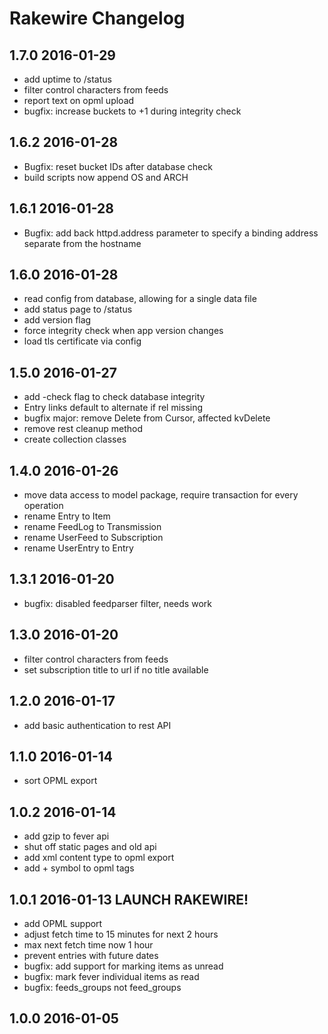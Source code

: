# Rakewire Changelog

## 1.7.0 2016-01-29

 - add uptime to /status
 - filter control characters from feeds
 - report text on opml upload
 - bugfix: increase buckets to +1 during integrity check

## 1.6.2 2016-01-28

 - Bugfix: reset bucket IDs after database check
 - build scripts now append OS and ARCH

## 1.6.1 2016-01-28

 - Bugfix: add back httpd.address parameter to specify a binding address separate from the hostname

## 1.6.0 2016-01-28

 * read config from database,
   allowing for a single data file
 * add status page to /status
 * add version flag
 * force integrity check when app version changes
 * load tls certificate via config

## 1.5.0 2016-01-27

 * add -check flag to check database integrity
 * Entry links default to alternate if rel missing
 * bugfix major: remove Delete from Cursor, affected kvDelete
 * remove rest cleanup method
 * create collection classes

## 1.4.0 2016-01-26

 * move data access to model package,
   require transaction for every operation  
 * rename Entry to Item
 * rename FeedLog to Transmission
 * rename UserFeed to Subscription
 * rename UserEntry to Entry

## 1.3.1 2016-01-20

 * bugfix: disabled feedparser filter, needs work

## 1.3.0 2016-01-20

 * filter control characters from feeds
 * set subscription title to url if no title available

## 1.2.0 2016-01-17

 * add basic authentication to rest API

## 1.1.0 2016-01-14

 * sort OPML export

## 1.0.2 2016-01-14

 * add gzip to fever api
 * shut off static pages and old api
 * add xml content type to opml export
 * add + symbol to opml tags

## 1.0.1 2016-01-13 LAUNCH RAKEWIRE!

 * add OPML support
 * adjust fetch time to 15 minutes for next 2 hours
 * max next fetch time now 1 hour
 * prevent entries with future dates
 * bugfix: add support for marking items as unread
 * bugfix: mark fever individual items as read
 * bugfix: feeds_groups not feed_groups

## 1.0.0 2016-01-05
